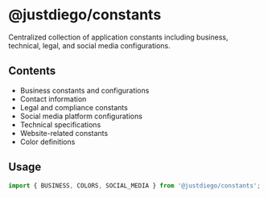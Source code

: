 # @justdiego/constants

Centralized collection of application constants including business, technical, legal, and social media configurations.

## Contents

- Business constants and configurations
- Contact information
- Legal and compliance constants
- Social media platform configurations  
- Technical specifications
- Website-related constants
- Color definitions

## Usage

```typescript
import { BUSINESS, COLORS, SOCIAL_MEDIA } from '@justdiego/constants';
```
